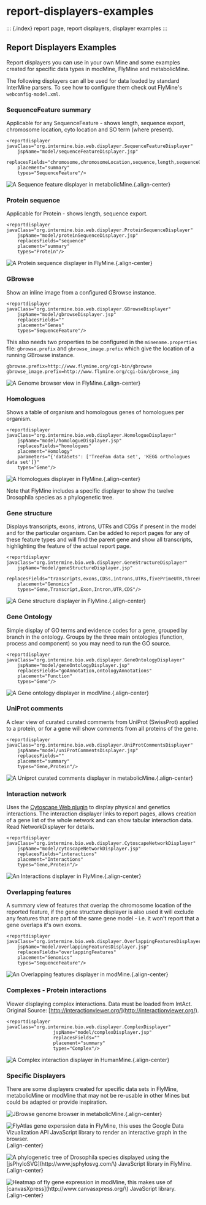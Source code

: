 # report-displayers-examples

::: {.index} report page, report displayers, displayer examples :::

## Report Displayers Examples

Report displayers you can use in your own Mine and some examples created for specific data types in modMine, FlyMine and metabolicMine.

The following displayers can all be used for data loaded by standard InterMine parsers. To see how to configure them check out FlyMine\'s `webconfig-model.xml`.

### SequenceFeature summary

Applicable for any SequenceFeature - shows length, sequence export, chromosome location, cyto location and SO term \(where present\).

```text
<reportdisplayer javaClass="org.intermine.bio.web.displayer.SequenceFeatureDisplayer"
    jspName="model/sequenceFeatureDisplayer.jsp"
    replacesFields="chromosome,chromosomeLocation,sequence,length,sequenceOntologyTerm,locations,cytoLocation"
    placement="summary"
    types="SequenceFeature"/>
```

![A Sequence feature displayer in metabolicMine.](../../../.gitbook/assets/sequence_feature_displayer.png){.align-center}

### Protein sequence

Applicable for Protein - shows length, sequence export.

```text
<reportdisplayer javaClass="org.intermine.bio.web.displayer.ProteinSequenceDisplayer"
    jspName="model/proteinSequenceDisplayer.jsp"
    replacesFields="sequence"
    placement="summary"
    types="Protein"/>
```

![A Protein sequence displayer in FlyMine.](../../../.gitbook/assets/protein_sequence_displayer.png){.align-center}

### GBrowse

Show an inline image from a configured GBrowse instance.

```text
<reportdisplayer javaClass="org.intermine.bio.web.displayer.GBrowseDisplayer"
    jspName="model/gbrowseDisplayer.jsp"
    replacesFields=""
    placement="Genes"
    types="SequenceFeature"/>
```

This also needs two properties to be configured in the `minename.properties` file: `gbrowse.prefix` and `gbrowse_image.prefix` which give the location of a running GBrowse instance.

```text
gbrowse.prefix=http://www.flymine.org/cgi-bin/gbrowse
gbrowse_image.prefix=http://www.flymine.org/cgi-bin/gbrowse_img
```

![A Genome browser view in FlyMine.](../../../.gitbook/assets/gbrowse_displayer.png){.align-center}

### Homologues

Shows a table of organism and homologous genes of homologues per organism.

```text
<reportdisplayer javaClass="org.intermine.bio.web.displayer.HomologueDisplayer"
    jspName="model/homologueDisplayer.jsp"
    replacesFields="homologues"
    placement="Homology"
    parameters="{'dataSets': ['TreeFam data set', 'KEGG orthologues data set']}"
    types="Gene"/>
```

![A Homologues displayer in FlyMine.](../../../.gitbook/assets/homologues_displayer.png){.align-center}

Note that FlyMine includes a specific displayer to show the twelve Drosophila species as a phylogenetic tree.

### Gene structure

Displays transcripts, exons, introns, UTRs and CDSs if present in the model and for the particular organism. Can be added to report pages for any of these feature types and will find the parent gene and show all transcripts, highlighting the feature of the actual report page.

```text
<reportdisplayer javaClass="org.intermine.bio.web.displayer.GeneStructureDisplayer"
    jspName="model/geneStructureDisplayer.jsp"
    replacesFields="transcripts,exons,CDSs,introns,UTRs,fivePrimeUTR,threePrimeUTR"
    placement="Genomics"
    types="Gene,Transcript,Exon,Intron,UTR,CDS"/>
```

![A Gene structure displayer in FlyMine.](../../../.gitbook/assets/gene_structure_displayer.png){.align-center}

### Gene Ontology

Simple display of GO terms and evidence codes for a gene, grouped by branch in the ontology. Groups by the three main ontologies \(function, process and component\) so you may need to run the GO source.

```text
<reportdisplayer javaClass="org.intermine.bio.web.displayer.GeneOntologyDisplayer"
    jspName="model/geneOntologyDisplayer.jsp"
    replacesFields="goAnnotation,ontologyAnnotations"
    placement="Function"
    types="Gene"/>
```

![A Gene ontology displayer in modMine.](../../../.gitbook/assets/go_displayer.png){.align-center}

### UniProt comments

A clear view of curated curated comments from UniProt \(SwissProt\) applied to a protein, or for a gene will show comments from all proteins of the gene.

```text
<reportdisplayer javaClass="org.intermine.bio.web.displayer.UniProtCommentsDisplayer"
    jspName="model/uniProtCommentsDisplayer.jsp"
    replacesFields=""
    placement="summary"
    types="Gene,Protein"/>
```

![A Uniprot curated comments displayer in metabolicMine.](../../../.gitbook/assets/uniprot_comments_displayer.png){.align-center}

### Interaction network

Uses the [Cytoscape Web plugin](http://cytoscapeweb.cytoscape.org/) to display physical and genetics interactions. The interaction displayer links to report pages, allows creation of a gene list of the whole network and can show tabular interaction data. Read NetworkDisplayer for details.

```text
<reportdisplayer javaClass="org.intermine.bio.web.displayer.CytoscapeNetworkDisplayer"
    jspName="model/cytoscapeNetworkDisplayer.jsp"
    replacesFields="interactions"
    placement="Interactions"
    types="Gene,Protein"/>
```

![An Interactions displayer in FlyMine.](../../../.gitbook/assets/interactions_displayer.png){.align-center}

### Overlapping features

A summary view of features that overlap the chromosome location of the reported feature, if the gene structure displayer is also used it will exclude any features that are part of the same gene model - i.e. it won\'t report that a gene overlaps it\'s own exons.

```text
<reportdisplayer javaClass="org.intermine.bio.web.displayer.OverlappingFeaturesDisplayer"
    jspName="model/overlappingFeaturesDisplayer.jsp"
    replacesFields="overlappingFeatures"
    placement="Genomics"
    types="SequenceFeature"/>
```

![An Overlapping features displayer in modMine.](../../../.gitbook/assets/overlapping_features_displayer.png){.align-center}

### Complexes - Protein interactions

Viewer displaying complex interactions. Data must be loaded from IntAct. Original Source: [http://interactionviewer.org/](http://interactionviewer.org/).

```text
<reportdisplayer javaClass="org.intermine.bio.web.displayer.ComplexDisplayer"
                 jspName="model/complexDisplayer.jsp"
                 replacesFields=""
                 placement="summary"
                 types="Complex"/>
```

![A Complex interaction displayer in HumanMine.](../../../.gitbook/assets/complex-viewer.png){.align-center}

### Specific Displayers

There are some displayers created for specific data sets in FlyMine, metabolicMine or modMine that may not be re-usable in other Mines but could be adapted or provide inspiration.

![JBrowse genome browser in metabolicMine.](../../../.gitbook/assets/jBrowse_displayer.png){.align-center}

![FlyAtlas gene experssion data in FlyMine, this uses the Google Data Vizualization API JavaScript library to render an interactive graph in the browser.](../../../.gitbook/assets/FlyAtlas_expression_displayer.png){.align-center}

![A phylogenetic tree of Drosophila species displayed using the \[jsPhyloSVG\]\(http://www.jsphylosvg.com/\) JavaScript library in FlyMine.](../../../.gitbook/assets/drosophila_homology_displayer.png){.align-center}

![Heatmap of fly gene expression in modMine, this makes use of \[canvasXpress\]\(http://www.canvasxpress.org/\) JavaScript library.](../../../.gitbook/assets/modMine-heatmap.png){.align-center}


